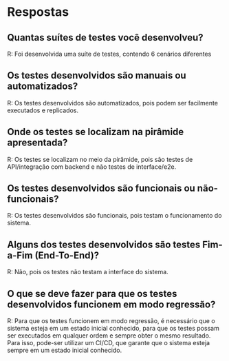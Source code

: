 # Respostas

## Quantas suítes de testes você desenvolveu?
R: Foi desenvolvida uma suíte de testes, contendo 6 cenários diferentes

## Os testes desenvolvidos são manuais ou automatizados?
R: Os testes desenvolvidos são automatizados, pois podem ser facilmente executados e replicados.

## Onde os testes se localizam na pirâmide apresentada?
R: Os testes se localizam no meio da pirâmide, pois são testes de API/integração com backend e não testes de interface/e2e.

## Os testes desenvolvidos são funcionais ou não-funcionais?
R: Os testes desenvolvidos são funcionais, pois testam o funcionamento do sistema.

## Alguns dos testes desenvolvidos são testes Fim-a-Fim (End-To-End)?
R: Não, pois os testes não testam a interface do sistema.

## O que se deve fazer para que os testes desenvolvidos funcionem em modo regressão?
R: Para que os testes funcionem em modo regressão, é necessário que o sistema esteja em um estado inicial conhecido, para que os testes possam ser executados em qualquer ordem e sempre obter o mesmo resultado. Para isso, pode-ser utilizar um CI/CD, que garante que o sistema esteja sempre em um estado inicial conhecido.